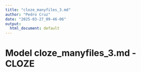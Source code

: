 ```yaml
---
title: "cloze_manyfiles_3.md"
author: "Pedro Cruz"
date: "2025-03-27_09-46-06"
output:
  html_document: default
---
```



# Model cloze_manyfiles_3.md - CLOZE

